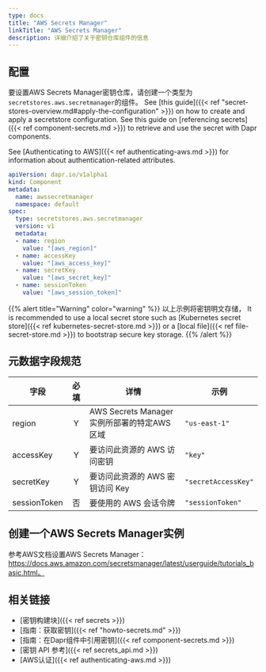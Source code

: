 ```yaml
---
type: docs
title: "AWS Secrets Manager"
linkTitle: "AWS Secrets Manager"
description: 详细介绍了关于密钥仓库组件的信息
---
```


## 配置

要设置AWS Secrets Manager密钥仓库，请创建一个类型为`secretstores.aws.secretmanager`的组件。 See [this guide]({{< ref "secret-stores-overview.md#apply-the-configuration" >}}) on how to create and apply a secretstore configuration. See this guide on [referencing secrets]({{< ref component-secrets.md >}}) to retrieve and use the secret with Dapr components.

See [Authenticating to AWS]({{< ref authenticating-aws.md >}}) for information about authentication-related attributes.

```yaml
apiVersion: dapr.io/v1alpha1
kind: Component
metadata:
  name: awssecretmanager
  namespace: default
spec:
  type: secretstores.aws.secretmanager
  version: v1
  metadata:
  - name: region
    value: "[aws_region]"
  - name: accessKey
    value: "[aws_access_key]"
  - name: secretKey
    value: "[aws_secret_key]"
  - name: sessionToken
    value: "[aws_session_token]"
```
{{% alert title="Warning" color="warning" %}}
以上示例将密钥明文存储， It is recommended to use a local secret store such as [Kubernetes secret store]({{< ref kubernetes-secret-store.md >}}) or a [local file]({{< ref file-secret-store.md >}}) to bootstrap secure key storage.
{{% /alert %}}

## 元数据字段规范

| 字段           | 必填 | 详情                                 | 示例                  |
| ------------ |:--:| ---------------------------------- | ------------------- |
| region       | Y  | AWS Secrets Manager 实例所部署的特定AWS 区域 | `"us-east-1"`       |
| accessKey    | Y  | 要访问此资源的 AWS 访问密钥                   | `"key"`             |
| secretKey    | Y  | 要访问此资源的 AWS 密钥访问 Key               | `"secretAccessKey"` |
| sessionToken | 否  | 要使用的 AWS 会话令牌                      | `"sessionToken"`    |
## 创建一个AWS Secrets Manager实例

参考AWS文档设置AWS Secrets Manager：https://docs.aws.amazon.com/secretsmanager/latest/userguide/tutorials_basic.html。

## 相关链接
- [密钥构建块]({{< ref secrets >}})
- [指南：获取密钥]({{< ref "howto-secrets.md" >}})
- [指南：在Dapr组件中引用密钥]({{< ref component-secrets.md >}})
- [密钥 API 参考]({{< ref secrets_api.md >}})
- [AWS认证]({{< ref authenticating-aws.md >}})
